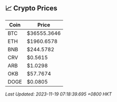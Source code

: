 ## 📈 Crypto Prices

| Coin | Price |
| ---- | ----- |
| BTC | $36555.3646 |
| ETH | $1960.6578 |
| BNB | $244.5782 |
| CRV | $0.5615 |
| ARB | $1.0298 |
| OKB | $57.7674 |
| DOGE | $0.0805 |

_Last Updated: 2023-11-19 07:18:39.695 +0800 HKT_